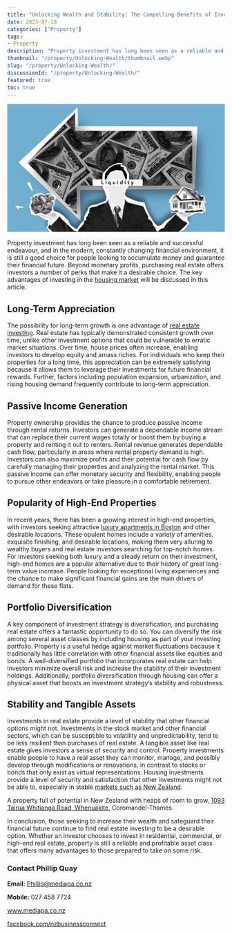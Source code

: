 ```yaml
---
title: "Unlocking Wealth and Stability: The Compelling Benefits of Investing in Property Today"
date: 2023-07-18
categories: ["Property"]
tags:
- Property
description: "Property investment has long been seen as a reliable and successful endeavour, and in the modern, constantly changing financial environment, it is still a good choice for people looking to accumulate money and guarantee their financial future. Beyond monetary profits, purchasing real estate offers investors a number of perks that make it a desirable choice. The key advantages of investing in the housing market will be discussed in this article."
thumbnail: "/property/Unlocking-Wealth/thumbnail.webp"
slug: "/property/Unlocking-Wealth/"
discussionId: "/property/Unlocking-Wealth/"
featured: true
toc: true
---
```

![UK Correspondent: Peter Minkoff](thumbnail.png)

Property investment has long been seen as a reliable and successful endeavour, and in the modern, constantly changing financial environment, it is still a good choice for people looking to accumulate money and guarantee their financial future. Beyond monetary profits, purchasing real estate offers investors a number of perks that make it a desirable choice. The key advantages of investing in the [housing market](https://www.infonews.co.nz/news.cfm?id=124983) will be discussed in this article.

## Long-Term Appreciation

The possibility for long-term growth is one advantage of [real estate investing](https://www.infonews.co.nz/news.cfm?id=124291). Real estate has typically demonstrated consistent growth over time, unlike other investment options that could be vulnerable to erratic market situations. Over time, house prices often increase, enabling investors to develop equity and amass riches. For individuals who keep their properties for a long time, this appreciation can be extremely satisfying because it allows them to leverage their investments for future financial rewards. Further, factors including population expansion, urbanization, and rising housing demand frequently contribute to long-term appreciation.

## Passive Income Generation

Property ownership provides the chance to produce passive income through rental returns. Investors can generate a dependable income stream that can replace their current wages totally or boost them by buying a property and renting it out to renters. Rental revenue generates dependable cash flow, particularly in areas where rental property demand is high. Investors can also maximize profits and their potential for cash flow by carefully managing their properties and analyzing the rental market. This passive income can offer monetary security and flexibility, enabling people to pursue other endeavors or take pleasure in a comfortable retirement.

## Popularity of High-End Properties

In recent years, there has been a growing interest in high-end properties, with investors seeking attractive [luxury apartments in Boston](https://www.apartmentguide.com/apartments/Massachusetts/Boston/luxury-apartments-for-rent-4l9/) and other desirable locations. These opulent homes include a variety of amenities, exquisite finishing, and desirable locations, making them very alluring to wealthy buyers and real estate investors searching for top-notch homes. For investors seeking both luxury and a steady return on their investment, high-end homes are a popular alternative due to their history of great long-term value increase. People looking for exceptional living experiences and the chance to make significant financial gains are the main drivers of demand for these flats.

## Portfolio Diversification

A key component of investment strategy is diversification, and purchasing real estate offers a fantastic opportunity to do so. You can diversify the risk among several asset classes by including housing as part of your investing portfolio. Property is a useful hedge against market fluctuations because it traditionally has little correlation with other financial assets like equities and bonds. A well-diversified portfolio that incorporates real estate can help investors minimize overall risk and increase the stability of their investment holdings. Additionally, portfolio diversification through housing can offer a physical asset that boosts an investment strategy’s stability and robustness.

## Stability and Tangible Assets

Investments in real estate provide a level of stability that other financial options might not. Investments in the stock market and other financial sectors, which can be susceptible to volatility and unpredictability, tend to be less resilient than purchases of real estate. A tangible asset like real estate gives investors a sense of security and control. Property investments enable people to have a real asset they can monitor, manage, and possibly develop through modifications or renovations, in contrast to stocks or bonds that only exist as virtual representations. Housing investments provide a level of security and satisfaction that other investments might not be able to, especially in stable [markets such as New Zealand](https://www.tatlerasia.com/homes/property/hk-why-new-zealand-hot-destination-for-property-investment).

A property full of potential in New Zealand with heaps of room to grow, [1093 Tairua Whitianga Road, Whenuakite](https://mediapa.co.nz/1093-tairua-whitianga-road-a-versatile-48-hectare-farm-located-in-the-picturesque-whenuakite-for-sale/), Coromandel-Thames.

In conclusion, those seeking to increase their wealth and safeguard their financial future continue to find real estate investing to be a desirable option. Whether an investor chooses to invest in residential, commercial, or high-end real estate, property is still a reliable and profitable asset class that offers many advantages to those prepared to take on some risk.

### Contact Phillip Quay

**Email:** Phillip@mediapa.co.nz

**Mobile:** 027 458 7724

www.mediapa.co.nz

[facebook.com/nzbusinessconnect](https://www.facebook.com/profile.php?id=100082975520080)